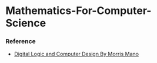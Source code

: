 # Mathematics-For-Computer-Science

### Reference 

* [Digital Logic and Computer Design By Morris Mano](https://bitshifters0.files.wordpress.com/2015/03/digital-logic-and-computer-design-by-m-morris-mano-2nd-edition.pdf)
